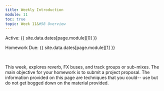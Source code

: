 ```yaml
---
title: Weekly Introduction
module: 11
toc: true
topic: Week 11&#58 Overview
---
```



Active: {{ site.data.dates[page.module][0] }}

Homework Due: {{ site.data.dates[page.module][1] }}


<br />

<!-- <div class="embed-responsive embed-responsive-16by9"><iframe class="embed-responsive-item" src="https://www.youtube.com/embed/GGX5lm2me0A" frameborder="0" allowfullscreen></iframe></div> -->


This week, explores reverb, FX buses, and track groups or sub-mixes. The main objective for your homework is to submit a project proposal. The information provided on this page are techniques that you could-- use but do not get bogged down on the material provided. 
